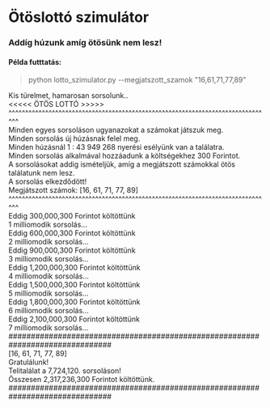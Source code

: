 # Ötöslottó szimulátor
### Addíg húzunk amíg ötösünk nem lesz!

#### Példa futttatás:

> python lotto_szimulator.py --megjatszott_szamok "16,61,71,77,89"  

Kis türelmet, hamarosan sorsolunk..  
<<<<< ÖTÖS LOTTÓ >>>>>  
^^^^^^^^^^^^^^^^^^^^^^^^^^^^^^^^^^^^^^^^^^^^^^^^^^^^^^^^^^^^^^^^^^^^^^^^^^^^^^^  
Minden egyes sorsoláson ugyanazokat a számokat játszuk meg.  
Minden sorsolás új húzásnak felel meg.  
Minden húzásnál 1 : 43 949 268 nyerési esélyünk van a találatra.  
Minden sorsolás alkalmával hozzáadunk a költségekhez 300 Forintot.  
A sorsolásokat addig ismételjük, amíg a megjátszott számokkal ötös találatunk nem lesz.  
A sorsolás elkezdődött!  
Megjátszott számok: [16, 61, 71, 77, 89]  
^^^^^^^^^^^^^^^^^^^^^^^^^^^^^^^^^^^^^^^^^^^^^^^^^^^^^^^^^^^^^^^^^^^^^^^^^^^^^^^  
Eddig 300,000,300 Forintot költöttünk  
1 milliomodik sorsolás...  
Eddig 600,000,300 Forintot költöttünk  
2 milliomodik sorsolás...  
Eddig 900,000,300 Forintot költöttünk  
3 milliomodik sorsolás...  
Eddig 1,200,000,300 Forintot költöttünk  
4 milliomodik sorsolás...  
Eddig 1,500,000,300 Forintot költöttünk  
5 milliomodik sorsolás...  
Eddig 1,800,000,300 Forintot költöttünk  
6 milliomodik sorsolás...  
Eddig 2,100,000,300 Forintot költöttünk  
7 milliomodik sorsolás...  
###############################################################################  
[16, 61, 71, 77, 89]  
Gratulálunk!  
Telitalálat a 7,724,120. sorsoláson!  
Összesen 2,317,236,300 Forintot költöttünk.  
###############################################################################  

